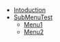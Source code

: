 * [Intoduction](README.md)
* [SubMenuTest](main/menuhome.md)
  * [Menu1](main/menu1.md)
  * [Menu2](main/menu2.md)